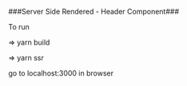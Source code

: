 ###Server Side Rendered - Header Component###

To run 

=> yarn build

=> yarn ssr

go to localhost:3000 in browser
